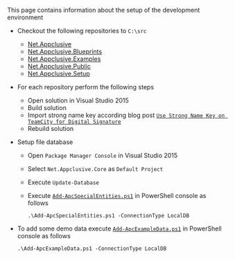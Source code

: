 This page contains information about the setup of the development environment

* Checkout the following repositories to `C:\src`
  * [Net.Appclusive](https://github.com/dfensgmbh/Net.Appclusive/)
  * [Net.Appclusive.Blueprints](https://github.com/Appclusive/Net.Appclusive.Blueprints)
  * [Net.Appclusive.Examples](https://github.com/Appclusive/Net.Appclusive.Examples)
  * [Net.Appclusive.Public](https://github.com/Appclusive/Net.Appclusive.Public)
  * [Net.Appclusive.Setup](https://github.com/Appclusive/Net.Appclusive.Setup)
* For each repository perform the following steps
  * Open solution in Visual Studio 2015
  * Build solution
  * Import strong name key according blog post [`Use Strong Name Key on TeamCity for Digital Signature`](https://d-fens.ch/2016/10/18/use-strong-name-key-on-teamcity-for-digital-signature/)
  * Rebuild solution
* Setup file database
    * Open `Package Manager Console` in Visual Studio 2015
    * Select `Net.Appclusive.Core` as `Default Project`
	* Execute `Update-Database`
	* Execute [`Add-ApcSpecialEntities.ps1`](https://github.com/Appclusive/Net.Appclusive.Setup/blob/develop/src/Add-ApcSpecialEntities.ps1) in PowerShell console as follows
	
	    `.\Add-ApcSpecialEntities.ps1 -ConnectionType LocalDB`


* To add some demo data execute [`Add-ApcExampleData.ps1`](https://github.com/Appclusive/Net.Appclusive.Setup/blob/develop/src/Add-ApcExampleData.ps1) in PowerShell console as follows
	
	`.\Add-ApcExampleData.ps1 -ConnectionType LocalDB`
